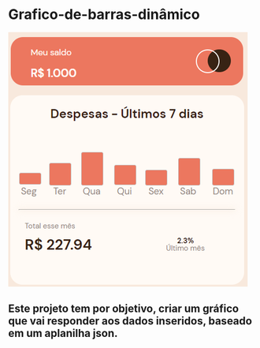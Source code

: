 
# Grafico-de-barras-dinâmico
![Alt text](https://github.com/Rafasennin/Grafico-dinamico/blob/main/img/template.png)
## Este projeto tem por objetivo, criar um gráfico que vai responder aos dados inseridos, baseado em um aplanilha json.
